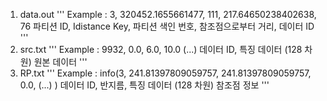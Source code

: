 1. data.out
  '''
  Example : 3, 320452.1655661477, 111, 217.64650238402638, 76
  파티션 ID, Idistance Key, 파티션 색인 번호, 참조점으로부터 거리, 데이터 ID
  '''
2. src.txt
  '''
  Example : 9932, 0.0, 6.0, 10.0 (...)
  데이터 ID, 특징 데이터 (128 차원)
  원본 데이터
  '''
3. RP.txt
  '''
  Example : info(3, 241.81397809059757, 241.81397809059757, 0.0, (...) )
  데이터 ID, 반지름, 특징 데이터 (128 차원)
  참조점 정보
  '''
